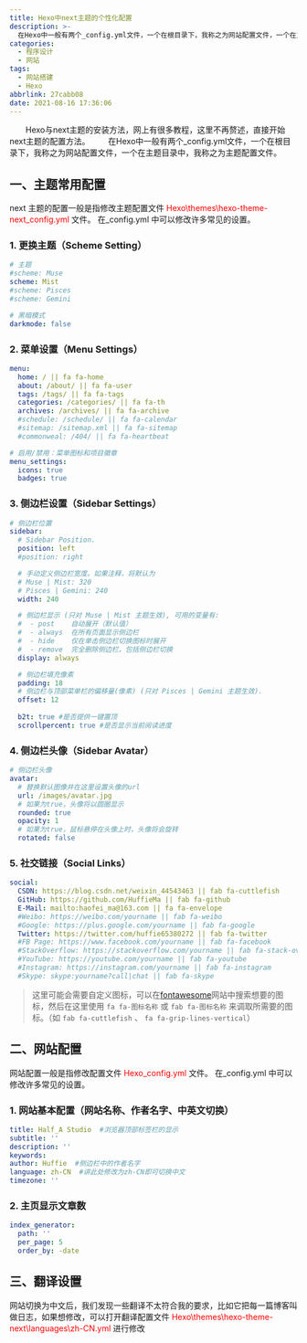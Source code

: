 ```yaml
---
title: Hexo中next主题的个性化配置
description: >-
  在Hexo中一般有两个_config.yml文件，一个在根目录下，我称之为网站配置文件，一个在主题目录中，我称之为主题配置文件。文章介绍了主题更换、菜单设置、侧边栏设置、作者头像、社交连接、网站名称、作者名字、中英文切换、主页显示文章数、翻译设置等设置。
categories:
  - 程序设计
  - 网站
tags:
  - 网站搭建
  - Hexo
abbrlink: 27cabb08
date: 2021-08-16 17:36:06
---
```


&emsp;&emsp;Hexo与next主题的安装方法，网上有很多教程，这里不再赘述，直接开始next主题的配置方法。
&emsp;&emsp;在Hexo中一般有两个_config.yml文件，一个在根目录下，我称之为网站配置文件，一个在主题目录中，我称之为主题配置文件。
## 一、主题常用配置
next 主题的配置一般是指修改主题配置文件 <font color='red'> Hexo\themes\hexo-theme-next\_config.yml </font> 文件。
在_config.yml 中可以修改许多常见的设置。
### 1. 更换主题（Scheme Setting）
```yml
# 主题
#scheme: Muse
scheme: Mist
#scheme: Pisces
#scheme: Gemini

# 黑暗模式
darkmode: false
```
### 2. 菜单设置（Menu Settings）
```yml
menu:
  home: / || fa fa-home
  about: /about/ || fa fa-user
  tags: /tags/ || fa fa-tags
  categories: /categories/ || fa fa-th
  archives: /archives/ || fa fa-archive
  #schedule: /schedule/ || fa fa-calendar
  #sitemap: /sitemap.xml || fa fa-sitemap
  #commonweal: /404/ || fa fa-heartbeat

# 启用/禁用：菜单图标和项目徽章
menu_settings:
  icons: true
  badges: true
```

### 3. 侧边栏设置（Sidebar Settings）
```yml
# 侧边栏位置
sidebar:
  # Sidebar Position.
  position: left
  #position: right

  # 手动定义侧边栏宽度。如果注释，将默认为
  # Muse | Mist: 320
  # Pisces | Gemini: 240
  width: 240

  # 侧边栏显示 (只对 Muse | Mist 主题生效), 可用的变量有:
  #  - post    自动展开（默认值）
  #  - always  在所有页面显示侧边栏
  #  - hide    仅在单击侧边栏切换图标时展开
  #  - remove  完全删除侧边栏，包括侧边栏切换
  display: always

  # 侧边栏填充像素
  padding: 18
  # 侧边栏与顶部菜单栏的偏移量(像素) (只对 Pisces | Gemini 主题生效).
  offset: 12
  
  b2t: true #是否提供一键置顶
  scrollpercent: true #是否显示当前阅读进度
```

### 4. 侧边栏头像（Sidebar Avatar）
```yml
# 侧边栏头像
avatar:
  # 替换默认图像并在这里设置头像的url
  url: /images/avatar.jpg
  # 如果为true，头像将以圆圈显示
  rounded: true
  opacity: 1
  # 如果为true，鼠标悬停在头像上时，头像将会旋转
  rotated: false
```
### 5. 社交链接（Social Links）
```yml
social:
  CSDN: https://blog.csdn.net/weixin_44543463 || fab fa-cuttlefish
  GitHub: https://github.com/HuffieMa || fab fa-github
  E-Mail: mailto:haofei_ma@163.com || fa fa-envelope
  #Weibo: https://weibo.com/yourname || fab fa-weibo
  #Google: https://plus.google.com/yourname || fab fa-google
  Twitter: https://twitter.com/huffie65380272 || fab fa-twitter
  #FB Page: https://www.facebook.com/yourname || fab fa-facebook
  #StackOverflow: https://stackoverflow.com/yourname || fab fa-stack-overflow
  #YouTube: https://youtube.com/yourname || fab fa-youtube
  #Instagram: https://instagram.com/yourname || fab fa-instagram
  #Skype: skype:yourname?call|chat || fab fa-skype
```
>这里可能会需要自定义图标，可以在[fontawesome](https://fontawesome.com/v5.15/icons)网站中搜索想要的图标，然后在这里使用 `fa fa-图标名称` 或  `fab fa-图标名称` 来调取所需要的图标。（如 `fab fa-cuttlefish` 、 `fa fa-grip-lines-vertical`）
>
## 二、网站配置
网站配置一般是指修改配置文件 <font color='red'> Hexo\_config.yml </font> 文件。
在_config.yml 中可以修改许多常见的设置。
### 1. 网站基本配置（网站名称、作者名字、中英文切换）
```yml
title: Half_A Studio  #浏览器顶部标签栏的显示
subtitle: ''
description: ''
keywords:
author: Huffie	#侧边栏中的作者名字
language: zh-CN	 #讲此处修改为zh-CN即可切换中文
timezone: ''
```
### 2. 主页显示文章数
```yml
index_generator:
  path: ''
  per_page: 5
  order_by: -date
```
## 三、翻译设置
网站切换为中文后，我们发现一些翻译不太符合我的要求，比如它把每一篇博客叫做日志，如果想修改，可以打开翻译配置文件 <font color='red'> Hexo\themes\hexo-theme-next\languages\zh-CN.yml</font> 进行修改
